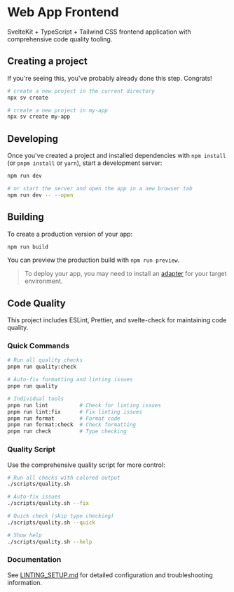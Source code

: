 # Web App Frontend

SvelteKit + TypeScript + Tailwind CSS frontend application with comprehensive code quality tooling.

## Creating a project

If you're seeing this, you've probably already done this step. Congrats!

```sh
# create a new project in the current directory
npx sv create

# create a new project in my-app
npx sv create my-app
```

## Developing

Once you've created a project and installed dependencies with `npm install` (or `pnpm install` or `yarn`), start a development server:

```sh
npm run dev

# or start the server and open the app in a new browser tab
npm run dev -- --open
```

## Building

To create a production version of your app:

```sh
npm run build
```

You can preview the production build with `npm run preview`.

> To deploy your app, you may need to install an [adapter](https://svelte.dev/docs/kit/adapters) for your target environment.

## Code Quality

This project includes ESLint, Prettier, and svelte-check for maintaining code quality.

### Quick Commands

```sh
# Run all quality checks
pnpm run quality:check

# Auto-fix formatting and linting issues
pnpm run quality

# Individual tools
pnpm run lint          # Check for linting issues
pnpm run lint:fix      # Fix linting issues
pnpm run format        # Format code
pnpm run format:check  # Check formatting
pnpm run check         # Type checking
```

### Quality Script

Use the comprehensive quality script for more control:

```sh
# Run all checks with colored output
./scripts/quality.sh

# Auto-fix issues
./scripts/quality.sh --fix

# Quick check (skip type checking)
./scripts/quality.sh --quick

# Show help
./scripts/quality.sh --help
```

### Documentation

See [LINTING_SETUP.md](LINTING_SETUP.md) for detailed configuration and troubleshooting information.
